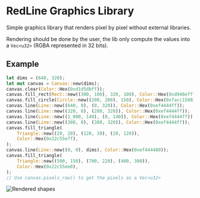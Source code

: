 # RedLine Graphics Library

Simple graphics library that renders pixel by pixel without external libraries.

Rendering should be done by the user, the lib only compute the values into a `Vec<u32>` (RGBA represented in 32 bits).

## Example

```rust
let dims = (640, 320);
let mut canvas = Canvas::new(dims);
canvas.clear(Color::Hex(0xd1d5dbff));
canvas.fill_rect(Rect::new((300, 100), 320, 100), Color::Hex(0xd946efff));
canvas.fill_circle(Circle::new((200, 200), 150), Color::Hex(0xfacc1580));
canvas.line(Line::new((640, 0), (0, 320)), Color::Hex(0xef4444ff));
canvas.line(Line::new((320, 0), (280, 320)), Color::Hex(0xef4444ff));
canvas.line(Line::new((1_000, 140), (0, 140)), Color::Hex(0xef4444ff));
canvas.line(Line::new((380, 0), (380, 320)), Color::Hex(0xef4444ff));
canvas.fill_triangle(
    Triangle::new((20, 20), (120, 20), (20, 120)),
    Color::Hex(0x22c55eff),
);
canvas.line(Line::new((0, 0), dims), Color::Hex(0xef444480));
canvas.fill_triangle(
    Triangle::new((500, 150), (700, 220), (400, 300)),
    Color::Hex(0x22c55ee0),
);
// Use canvas.pixels_raw() to get the pixels as a Vec<u32>
```

![Rendered shapes](/assets/mixes_shapes.png)

